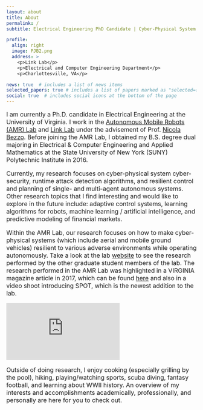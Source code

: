 ```yaml
---
layout: about
title: About
permalink: /
subtitle: Electrical Engineering PhD Candidate | Cyber-Physical System Security and Resiliency | University of Virginia

profile:
  align: right
  image: PJB2.png
  address: >
    <p>Link Lab</p>
    <p>Electrical and Computer Engineering Department</p>
    <p>Charlottesville, VA</p>

news: true  # includes a list of news items
selected_papers: true # includes a list of papers marked as "selected={true}"
social: true  # includes social icons at the bottom of the page
---
```


<p style="font-size:16px;">  
I am currently a Ph.D. candidate in Electrical Engineering at the University of Virginia. I work in the <a href="https://www.bezzorobotics.com/" target="_blank" rel="noopener noreferrer">Autonomous Mobile Robots (AMR) Lab</a> and <a href="https://engineering.virginia.edu/link-lab" target="_blank" rel="noopener noreferrer">Link Lab</a> under the advisement of Prof. <a href="https://www.bezzorobotics.com/nicola-bezzo" target="_blank" rel="noopener noreferrer">Nicola Bezzo</a>. Before joining the AMR Lab, I obtained my B.S. degree dual majoring in Electrical & Computer Engineering and Applied Mathematics at the State University of New York (SUNY) Polytechnic Institute in 2016.</p>

<p style="font-size:16px;">Currently, my research focuses on cyber-physical system cyber-security, 
runtime attack detection algorithms, and resilient control and planning of single- and multi-agent 
  autonomous systems. Other research topics that I find interesting and would like to explore in the 
  future include: adaptive control systems, learning algorithms for robots, machine learning / artificial 
  intelligence, and predictive modeling of financial markets.</p>
  
<!--  <div style="width:50%; margin: 0 auto;"><img src="https://pauljbonczek.github.io/files/UVA_magazine.png" /></div> -->

<p style="font-size:16px;">Within the AMR Lab, our research focuses on how to make cyber-physical systems (which include aerial and mobile ground vehicles) resilient to various adverse environments while operating autonomously. Take a look at the lab <a href="https://www.bezzorobotics.com/">website</a> to see the research performed by the other graduate student members of the lab. The research performed in the AMR Lab was highlighted in a VIRGINIA magazine article in 2017, which can be found <a href="https://uvamagazine.org/articles/robot_take_the_wheel">here</a> and also in a video shoot introducing SPOT, which is the newest addition to the lab.</p>

<div style="width:100%; margin: 0 auto;"><iframe src="https://www.youtube.com/embed/_y5V7sAETrE" frameborder="0" allow="accelerometer; autoplay; clipboard-write; encrypted-media; gyroscope; picture-in-picture" allowfullscreen></iframe></div>

<p style="font-size:16px;">Outside of doing research, I enjoy cooking (especially grilling by the pool), hiking, playing/watching sports, scuba diving, fantasy football, and learning about WWII history. 
An overview of my interests and accomplishments academically, professionally, and personally are here for you to check out.</p>


<!-- <div style="width:90%;float:right;"><script type="text/javascript" src="//rf.revolvermaps.com/0/0/6.js?i=556mbvilml1&amp;m=7&amp;c=e63100&amp;cr1=ffffff&amp;f=arial&amp;l=0&amp;bv=90&amp;lx=-420&amp;ly=420&amp;hi=20&amp;he=7&amp;hc=a8ddff&amp;rs=80" async="async"></script></div>
  </div> -->

<!-- UVA ECE Poster Session 
Electrical & Computer Engineering department's graduate student poster session!

<div id="pdf">
     <object id="pdf_content" width="100%" height="70px" type="application/pdf" trusted="yes" application="yes" title="Assembly" data="https://pauljbonczek.github.io/files/2019_ECE_UVA.pdf">
    </object>
</div>

<a href="https://pauljbonczek.github.io/files/2019_ECE_UVA.pdf" target="_blank" rel="noopener noreferrer">Link</a> to open in a new tab.

-->


<!--
<p>Link Lab "Flash Talk" that highlights our current research.</p>

<div id="pdf">
     <object id="pdf_content" width="100%" height="72px" type="application/pdf" trusted="yes" application="yes" title="Assembly" data="https://pauljbonczek.github.io/files/LL_Flashtalk.pdf">
    </object>
</div>

<a href="https://pauljbonczek.github.io/files/LL_Flashtalk.pdf" target="_blank" rel="noopener noreferrer">Link</a> to open in a new tab.
-->



<!--   
 Finalist for the University of Virginia Engineering Research Symposium, presented virtually.

<div id="pdf">
     <object id="pdf_content" width="100%" height="70px" type="application/pdf" trusted="yes" application="yes" title="Assembly" data="https://pauljbonczek.github.io/files/2020_UVERS.pdf">
    </object>
</div>

<a href="https://pauljbonczek.github.io/files/2020_UVERS.pdf" target="_blank" rel="noopener noreferrer">Link</a> to open in a new tab.

-->



<!-- Write your biography here. Tell the world about yourself. Link to your favorite [subreddit](http://reddit.com). You can put a picture in, too. The code is already in, just name your picture `prof_pic.jpg` and put it in the `img/` folder.

Put your address / P.O. box / other info right below your picture. You can also disable any these elements by editing `profile` property of the YAML header of your `_pages/about.md`. Edit `_bibliography/papers.bib` and Jekyll will render your [publications page](/al-folio/publications/) automatically.

Link to your social media connections, too. This theme is set up to use [Font Awesome icons](http://fortawesome.github.io/Font-Awesome/) and [Academicons](https://jpswalsh.github.io/academicons/), like the ones below. Add your Facebook, Twitter, LinkedIn, Google Scholar, or just disable all of them. -->
